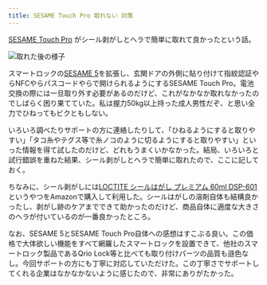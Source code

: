 ```yaml
---
title: SESAME Touch Pro 取れない 対策
---
```


[SESAME Touch Pro](https://www.amazon.co.jp/dp/B0C232GL4Q) がシール剥がしとヘラで簡単に取れて良かったという話。

![](https://i.imgur.com/N0343iXh.jpg "取れた後の様子")

スマートロックの[SESAME 5](https://www.amazon.co.jp/dp/B0CJCG4Q4J)を拡張し、玄関ドアの外側に貼り付けて指紋認証やらNFCやらパスコードやらで開けられるようにするSESAME Touch Pro。電池交換の際には一旦取り外す必要があるのだけど、これがなかなか取れなかったのでしばらく困り果てていた。私は握力50kg以上持った成人男性だぞ、と思い全力でひねってもビクともしない。

いろいろ調べたりサポートの方に連絡したりして、「ひねるようにすると取りやすい」「タコ糸やテグス等で糸ノコのように切るようにすると取りやすい」といった情報を得て試したのだけど、どれもうまくいかなかった。結局、いろいろと試行錯誤を重ねた結果、シール剥がしとヘラで簡単に取れたので、ここに記しておく。

ちなみに、シール剥がしには[LOCTITE シールはがし プレミアム 60ml DSP-601](https://www.amazon.co.jp/dp/B00F33Y1AE)というやつをAmazonで購入して利用した。シールはがしの溶剤自体も結構良かったし、剥がし跡のケアまでできて助かったのだけど、商品自体に適度な大きさのヘラが付いているのが一番良かったところ。

なお、SESAME 5とSESAME Touch Pro自体への感想はすこぶる良い。この価格で大体欲しい機能をすべて網羅したスマートロックを設置できて、他社のスマートロック製品であるQrio Lock等と比べても取り付けパーツの品質も遜色なし。今回サポートの方にも丁寧に対応していただけた。この丁寧さでサポートしてくれる企業はなかなかないように感じたので、非常にありがたかった。
